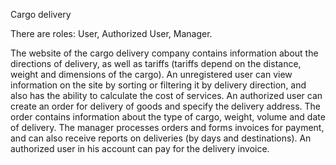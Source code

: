 Cargo delivery 

There are roles: User, Authorized User, Manager.

The website of the cargo delivery company contains information about the directions of
delivery, as well as tariffs (tariffs depend on the distance, weight and dimensions of the
cargo).
An unregistered user can view information on the site by sorting or filtering it by delivery
direction, and also has the ability to calculate the cost of services.
An authorized user can create an order for delivery of goods and specify the delivery
address. The order contains information about the type of cargo, weight, volume and date of
delivery.
The manager processes orders and forms invoices for payment, and can also receive reports
on deliveries (by days and destinations).
An authorized user in his account can pay for the delivery invoice.
